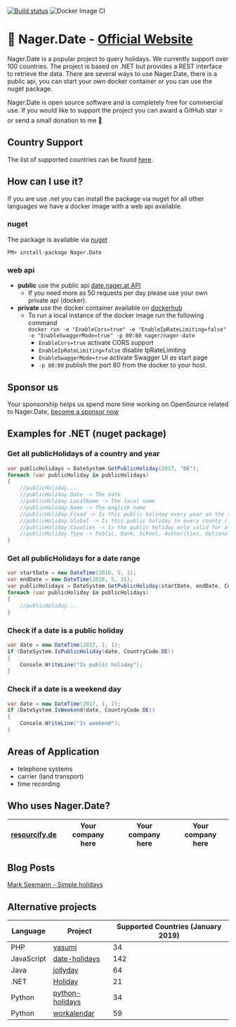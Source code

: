[![Build status](https://ci.appveyor.com/api/projects/status/hbwtadup7wnhnjp6?svg=true)](https://ci.appveyor.com/project/tinohager/nager-date) ![Docker Image CI](https://github.com/nager/Nager.Date/workflows/Docker%20Image%20CI/badge.svg)

# :calendar: Nager.Date - [Official Website](https://date.nager.at)

Nager.Date is a popular project to query holidays. We currently support over 100 countries. The project is based on .NET but provides a REST interface to retrieve the data. There are several ways to use Nager.Date, there is a public api, you can start your own docker container or you can use the nuget package.

Nager.Date is open source software and is completely free for commercial use. If you would like to support the project you can award a GitHub star :star: or send a small donation to me :beers:

## Country Support

The list of supported countries can be found [here](https://date.nager.at/Home/RegionStatistic).

## How can I use it?

If you are use .net you can install the package via nuget for all other languages we have a docker image with a web api available.

### nuget
The package is available via [nuget](https://www.nuget.org/packages/Nager.Date)
```
PM> install-package Nager.Date
```

### web api
- **public** use the public api [date.nager.at API](https://date.nager.at/API)
  - If you need more as 50 requests per day please use your own private api (docker).
- **private** use the docker container available on [dockerhub](https://hub.docker.com/r/nager/nager-date)
  - To run a local instance of the docker image run the following command<br>
  `docker run -e "EnableCors=true" -e "EnableIpRateLimiting=false" -e "EnableSwaggerMode=true" -p 80:80 nager/nager-date`
    - `EnableCors=true` activate CORS support
    - `EnableIpRateLimiting=false` disable IpRateLimiting
    - `EnableSwaggerMode=true` activate Swagger UI as start page
    - `-p 80:80` publish the port 80 from the docker to your host.

## Sponsor us
Your sponsorship helps us spend more time working on OpenSource related to Nager.Date, [become a sponsor now](https://github.com/sponsors/nager)

## Examples for .NET (nuget package)

### Get all publicHolidays of a country and year
```cs
var publicHolidays = DateSystem.GetPublicHoliday(2017, "DE");
foreach (var publicHoliday in publicHolidays)
{
    //publicHoliday...
    //publicHoliday.Date -> The date
    //publicHoliday.LocalName -> The local name
    //publicHoliday.Name -> The english name
    //publicHoliday.Fixed -> Is this public holiday every year on the same date
    //publicHoliday.Global -> Is this public holiday in every county (federal state)
    //publicHoliday.Counties -> Is the public holiday only valid for a special county ISO-3166-2 - Federal states
    //publicHoliday.Type -> Public, Bank, School, Authorities, Optional, Observance
}
```

### Get all publicHolidays for a date range
```cs
var startDate = new DateTime(2016, 5, 1);
var endDate = new DateTime(2018, 5, 31);
var publicHolidays = DateSystem.GetPublicHoliday(startDate, endDate, CountryCode.DE);
foreach (var publicHoliday in publicHolidays)
{
	//publicHoliday...
}
```

### Check if a date is a public holiday
```cs
var date = new DateTime(2017, 1, 1);
if (DateSystem.IsPublicHoliday(date, CountryCode.DE))
{
    Console.WriteLine("Is public holiday");
}
```

### Check if a date is a weekend day
```cs
var date = new DateTime(2017, 1, 1);
if (DateSystem.IsWeekend(date, CountryCode.DE))
{
    Console.WriteLine("Is weekend");
}
```

## Areas of Application
- telephone systems
- carrier (land transport)
- time recording

## Who uses Nager.Date?

| [resourcify.de](https://www.resourcify.de) | Your company here | Your company here | Your company here |
|---|---|---|---|

## Blog Posts

[Mark Seemann - Simple holidays](http://blog.ploeh.dk/2017/04/24/simple-holidays/)

## Alternative projects

| Language | Project | Supported Countries (January 2019) |
| ------------- | ------------- | ------------- |
| PHP | [yasumi](https://github.com/azuyalabs/yasumi) | 34 |
| JavaScript | [date-holidays](https://github.com/commenthol/date-holidays) | 142 |
| Java | [jollyday](https://github.com/svendiedrichsen/jollyday) | 64 |
| .NET | [Holiday](https://github.com/martinjw/Holiday) | 21 |
| Python | [python-holidays](https://github.com/ryanss/python-holidays) | 34 |
| Python | [workalendar](https://github.com/peopledoc/workalendar) | 59 |
